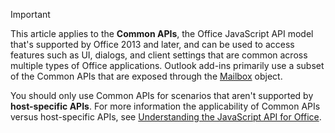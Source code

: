 > [!IMPORTANT]
> This article applies to the **Common APIs**, the Office JavaScript API model that's supported by Office 2013 and later, and can be used to access features such as UI, dialogs, and client settings that are common across multiple types of Office applications. Outlook add-ins primarily use a subset of the Common APIs that are exposed through the [Mailbox](/javascript/api/outlook/Office.mailbox) object.
> 
> You should only use Common APIs for scenarios that aren't supported by **host-specific APIs**. For more information the applicability of Common APIs versus host-specific APIs, see [Understanding the JavaScript API for Office](../develop/understanding-the-javascript-api-for-office.md).